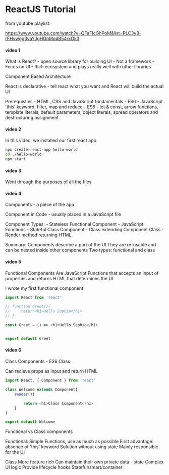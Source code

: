 # ReactJS Tutorial 

from youtube playlist:

https://www.youtube.com/watch?v=QFaFIcGhPoM&list=PLC3y8-rFHvwgg3vaYJgHGnModB54rxOk3


#### video 1

What is React? 
    - open source library for building UI
    - Not a framework
    - Focus on UI
    - Rich ecosystem and plays really well with other libraries

Component Based Architecture 

React is declarative 
    - tell react what you want and React will build the actual UI
    
Prerequisties
    - HTML, CSS and JavaScript fundamentals 
    - ES6
    - JavaScript 'this' keyword, filter, map and reduce 
    - ES6 - let & const, arrow functions, template literals, default parameters, object literals, spread operators and destructuring assignment

#### video 2 

In this video, we installed our first react app

```bash
npx create-react-app hello-world
cd ./hello-world
npm start
```
#### video 3

Went through the purposes of all the files 

#### video 4

Components - a piece of the app

Component in Code 
    - usually placed in a JavaScript file

Component Types:
    - Stateless Functional Component
        - JavaScript Functions
    - Stateful Class Component
        - Class extending Component Class
        - Render method returning HTML

Summary:
Components describe a part of the UI
They are re-usable and can be nested inside other components 
Two types: functional and class

#### video 5

Functional Components
Are JavaScript Functions that accepts an input of properties and returns HTML that determines the UI

I wrote my first functional component 

```JavaScript
import React from 'react'

// function Greet(){
//     return<h1>Hello Sophia</h1>
// }

const Greet = () => <h1>Hello Sophia</h1>


export default Greet
```

#### video 6

Class Components - ES6 Class 

Can recieve props as input and return HTML
```JavaScript 
import React, { Component } from 'react'

class Welcome extends Component{
    render(){

        return <h1>Class Component</h1>
    }
}

export default Welcome
```

Functional vs Class components 

Functional: Simple Functions, use as much as possible 
First advantage: absence of 'this' keyword
Solution without using state 
Mainly responsible for the UI

Class
More feature rich 
Can maintain their own private data - state 
Complex UI logic 
Provide lifecycle hooks 
Stateful/smart/container 

